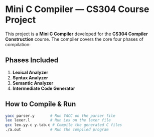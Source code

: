# Mini C Compiler — CS304 Course Project

This project is a **Mini C Compiler** developed for the **CS304 Compiler Construction** course. The compiler covers the core four phases of compilation:

## Phases Included

1. **Lexical Analyzer**  
2. **Syntax Analyzer**  
3. **Semantic Analyzer**  
4. **Intermediate Code Generator**  

## How to Compile & Run

```bash
yacc parser.y       # Run YACC on the parser file
lex lexer.l         # Run Lex on the lexer file
gcc lex.yy.c y.tab.c # Compile the generated C files
./a.out             # Run the compiled program
